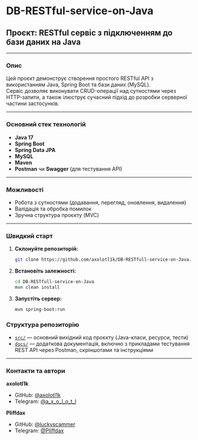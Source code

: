 # DB-RESTful-service-on-Java

## Проєкт: RESTful сервіс з підключенням до бази даних на Java

---

### Опис

Цей проєкт демонструє створення простого RESTful API з використанням Java, Spring Boot та бази даних (MySQL).  
Сервіс дозволяє виконувати CRUD-операції над сутностями через HTTP-запити, а також ілюструє сучасний підхід до розробки серверної частини застосунків.

---

### Основний стек технологій

- **Java 17**
- **Spring Boot**
- **Spring Data JPA**
- **MySQL**
- **Maven**
- **Postman** чи **Swagger** (для тестування API)

---

### Можливості

- Робота з сутностями (додавання, перегляд, оновлення, видалення)
- Валідація та обробка помилок
- Зручна структура проєкту (MVC)

---

### Швидкий старт

1. **Склонуйте репозиторій:**

    ```bash
    git clone https://github.com/axolotl1k/DB-RESTfull-service-on-Java.git
    ```

1. **Встановіть залежності:**

    ```bash
    cd DB-RESTfull-service-on-Java
    mvn clean install
    ```

1. **Запустіть сервер:**

    ```bash
   mvn spring-boot:run
   ```

### Структура репозиторію

- [`src/`](https://github.com/axolotl1k/DB-RESTfull-service-on-Java/tree/master/src) — основний вихідний код проєкту (Java-класи, ресурси, тести)
- [`docs/`](https://github.com/axolotl1k/DB-RESTfull-service-on-Java/tree/master/docs) — додаткова документація, включно з прикладами тестування REST API через Postman, скріншотами та інструкціями

---

### Контакти та автори

**axolotl1k**
- GitHub: [@axolotl1k](https://github.com/axolotl1k)
- Telegram: [@a_x_o_l_o_t_l](https://t.me/a_x_o_l_o_t_l)

**Pliffdax**
- GitHub: [@luckyscammer](https://github.com/your-teammate)
- Telegram: [@Pliffdax](https://t.me/Pliffdax)
